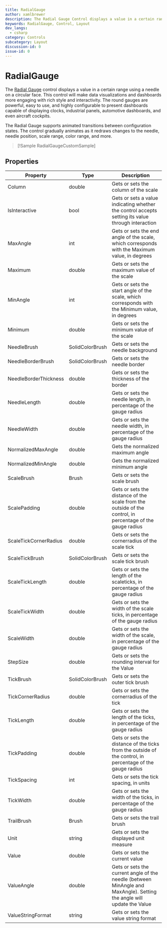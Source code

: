 ```yaml
---
title: RadialGauge
author: xamlbrewer
description: The Radial Gauge Control displays a value in a certain range using a needle on a circular face.
keywords: RadialGauge, Control, Layout
dev_langs:
  - csharp
category: Controls
subcategory: Layout
discussion-id: 0
issue-id: 0
---
```


# RadialGauge

The [Radial Gauge](/dotnet/api/microsoft.toolkit.uwp.ui.controls.radialgauge) control displays a value in a certain range using a needle on a circular face. This control will make data visualizations and dashboards more engaging with rich style and interactivity.
The round gauges are powerful, easy to use, and highly configurable to present dashboards capable of displaying clocks, industrial panels, automotive dashboards, and even aircraft cockpits.

The Radial Gauge supports animated transitions between configuration states. The control gradually animates as it redraws changes to the needle, needle position, scale range, color range, and more.

> [!Sample RadialGaugeCustomSample]

## Properties

| Property | Type | Description |
| -- | -- | -- |
| Column | double | Gets or sets the column of the scale |
| IsInteractive | bool | Gets or sets a value indicating whether the control accepts setting its value through interaction |
| MaxAngle | int | Gets or sets the end angle of the scale, which corresponds with the Maximum value, in degrees |
| Maximum | double | Gets or sets the maximum value of the scale |
| MinAngle | int | Gets or sets the start angle of the scale, which corresponds with the Minimum value, in degrees |
| Minimum | double | Gets or sets the minimum value of the scale |
| NeedleBrush | SolidColorBrush | Gets or sets the needle background |
| NeedleBorderBrush | SolidColorBrush | Gets or sets the needle border |
| NeedleBorderThickness | double | Gets or sets the thickness of the border |
| NeedleLength | double | Gets or sets the needle length, in percentage of the gauge radius |
| NeedleWidth | double | Gets or sets the needle width, in percentage of the gauge radius |
| NormalizedMaxAngle | double | Gets the normalized maximum angle |
| NormalizedMinAngle | double | Gets the normalized minimum angle |
| ScaleBrush | Brush | Gets or sets the scale brush |
| ScalePadding | double | Gets or sets the distance of the scale from the outside of the control, in percentage of the gauge radius |
| ScaleTickCornerRadius | double | Gets or sets the cornerradius of the scale tick
| ScaleTickBrush | SolidColorBrush | Gets or sets the scale tick brush |
| ScaleTickLength | double | Gets or sets the length of the scaleticks, in percentage of the gauge radius |
| ScaleTickWidth | double | Gets or sets the width of the scale ticks, in percentage of the gauge radius |
| ScaleWidth | double | Gets or sets the width of the scale, in percentage of the gauge radius |
| StepSize | double | Gets or sets the rounding interval for the Value |
| TickBrush | SolidColorBrush | Gets or sets the outer tick brush |
| TickCornerRadius | double | Gets or sets the cornerradius of the tick |
| TickLength | double | Gets or sets the length of the ticks, in percentage of the gauge radius |
| TickPadding | double | Gets or sets the distance of the ticks from the outside of the control, in percentage of the gauge radius |
| TickSpacing | int | Gets or sets the tick spacing, in units |
| TickWidth | double | Gets or sets the width of the ticks, in percentage of the gauge radius |
| TrailBrush | Brush | Gets or sets the trail brush |
| Unit | string | Gets or sets the displayed unit measure |
| Value | double | Gets or sets the current value |
| ValueAngle | double | Gets or sets the current angle of the needle (between MinAngle and MaxAngle). Setting the angle will update the Value |
| ValueStringFormat | string | Gets or sets the value string format |
